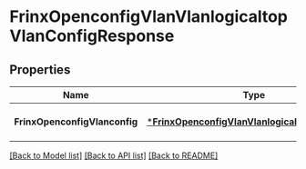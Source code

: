 # FrinxOpenconfigVlanVlanlogicaltopVlanConfigResponse

## Properties
Name | Type | Description | Notes
------------ | ------------- | ------------- | -------------
**FrinxOpenconfigVlanconfig** | [***FrinxOpenconfigVlanVlanlogicaltopVlanConfig**](frinx.openconfig.vlan.vlanlogicaltop.vlan.Config.md) |  | [optional] [default to null]

[[Back to Model list]](../README.md#documentation-for-models) [[Back to API list]](../README.md#documentation-for-api-endpoints) [[Back to README]](../README.md)


